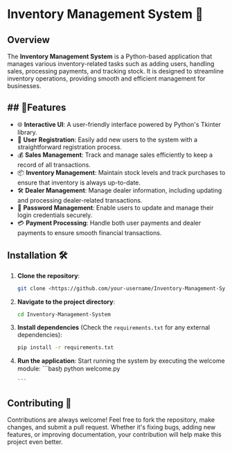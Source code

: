 # Inventory Management System 🛒

## Overview

The **Inventory Management System** is a Python-based application that manages various inventory-related tasks such as adding users, handling sales, processing payments, and tracking stock. It is designed to streamline inventory operations, providing smooth and efficient management for businesses.

## ## 🌟Features

- 🌐 **Interactive UI**: A user-friendly interface powered by Python's Tkinter library.
- 🚀 **User Registration**: Easily add new users to the system with a straightforward registration process.
- 💰 **Sales Management**: Track and manage sales efficiently to keep a record of all transactions.
- 📦 **Inventory Management**: Maintain stock levels and track purchases to ensure that inventory is always up-to-date.
- 🛠️ **Dealer Management**: Manage dealer information, including updating and processing dealer-related transactions.
- 🔑 **Password Management**: Enable users to update and manage their login credentials securely.
- 💳 **Payment Processing**: Handle both user payments and dealer payments to ensure smooth financial transactions.

## Installation 🛠️

1.  **Clone the repository**:

    ```bash
    git clone <https://github.com/your-username/Inventory-Management-System.git>

    ```

2.  **Navigate to the project directory**:

    ```bash
    cd Inventory-Management-System

    ```

3.  **Install dependencies** (Check the `requirements.txt` for any external dependencies):

    ```bash
    pip install -r requirements.txt

    ```

4.  **Run the application**:
    Start running the system by executing the welcome module:
        ```bash̥
        python welcome.py

        ```

## Contributing 🤝

Contributions are always welcome! Feel free to fork the repository, make changes, and submit a pull request. Whether it's fixing bugs, adding new features, or improving documentation, your contribution will help make this project even better.
